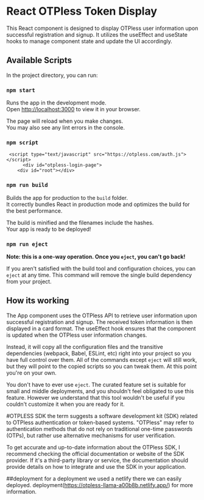# React OTPless Token Display

This React component is designed to display OTPless user information upon successful registration and signup. It utilizes the useEffect and useState hooks to manage component state and update the UI accordingly.



## Available Scripts

In the project directory, you can run:

### `npm start`

Runs the app in the development mode.\
Open [http://localhost:3000](http://localhost:3000) to view it in your browser.

The page will reload when you make changes.\
You may also see any lint errors in the console.

### `npm script`

     <script type="text/javascript" src="https://otpless.com/auth.js"></script>
          <div id="otpless-login-page">
        <div id="root"></div>

### `npm run build`

Builds the app for production to the `build` folder.\
It correctly bundles React in production mode and optimizes the build for the best performance.

The build is minified and the filenames include the hashes.\
Your app is ready to be deployed!

### `npm run eject`

**Note: this is a one-way operation. Once you `eject`, you can't go back!**

If you aren't satisfied with the build tool and configuration choices, you can `eject` at any time. This command will remove the single build dependency from your project.

## How its working

The App component uses the OTPless API to retrieve user information upon successful registration and signup. The received token information is then displayed in a card format. The useEffect hook ensures that the component is updated when the OTPless user information changes.

Instead, it will copy all the configuration files and the transitive dependencies (webpack, Babel, ESLint, etc) right into your project so you have full control over them. All of the commands except `eject` will still work, but they will point to the copied scripts so you can tweak them. At this point you're on your own.

You don't have to ever use `eject`. The curated feature set is suitable for small and middle deployments, and you shouldn't feel obligated to use this feature. However we understand that this tool wouldn't be useful if you couldn't customize it when you are ready for it.

#OTPLESS SDK
the term suggests a software development kit (SDK) related to OTPless authentication or token-based systems. "OTPless" may refer to authentication methods that do not rely on traditional one-time passwords (OTPs), but rather use alternative mechanisms for user verification.

To get accurate and up-to-date information about the OTPless SDK, I recommend checking the official documentation or website of the SDK provider. If it's a third-party library or service, the documentation should provide details on how to integrate and use the SDK in your application.

##deployment
for a deployment we used a netlify there we can easily deployed.
 deployment(https://otpless-llama-a00b8b.netlify.app/) for more information.

